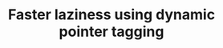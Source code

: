 ---
title: Faster laziness using dynamic pointer tagging
paper-url: http://community.haskell.org/~simonmar/papers/ptr-tagging.pdf
authors:
- Simon Marlow
- Alexey Rodriguez Yakushev
- Simon Peyton Jones
type: paper
tags:
- GHC
- laziness
- performance
- pointer tagging
doHaskell-type: research paper
dohaskell-year: 2007
---